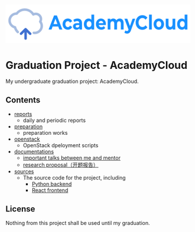 <img src="sources/frontend/src/assets/logo-horizontal.svg" width="500px"/>

# Graduation Project - AcademyCloud

My undergraduate graduation project: AcademyCloud.

## Contents

- [reports](/reports)
  - daily and periodic reports
- [preparation](/preparation)
  - preparation works
- [openstack](/openstack)
  - OpenStack dpeloyment scripts
- [documentations](/docs)
  - [important talks between me and mentor](docs/important-talks.md)
  - [research proposal（开题报告）](Docs/research-proposal.md)
- [sources](/sources)
  - The source code for the project, including
    - [Python backend](sources/backend)
    - [React frontend](sources/frontend)

## License

Nothing from this project shall be used until my graduation.